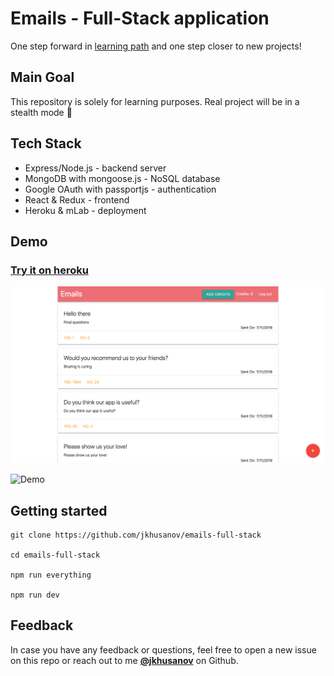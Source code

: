 # Emails - Full-Stack application

One step forward in [learning path](https://www.udemy.com/node-with-react-fullstack-web-development) and one step closer to new projects!

## Main Goal

This repository is solely for learning purposes. Real project will be in a stealth mode 👻

## Tech Stack

- Express/Node.js - backend server
- MongoDB with mongoose.js - NoSQL database
- Google OAuth with passportjs - authentication
- React & Redux - frontend
- Heroku & mLab - deployment

## Demo

### [Try it on heroku](https://emails-full-stack.herokuapp.com)

<img src="./demo/1.png">

![Demo](https://github.com/jkhusanov/emails-full-stack/blob/master/demo/demo.gif)

## Getting started

```
git clone https://github.com/jkhusanov/emails-full-stack

cd emails-full-stack

npm run everything

npm run dev
```

## Feedback

In case you have any feedback or questions, feel free to open a new issue on this repo or reach out to me [**@jkhusanov**](https://github.com/jkhusanov) on Github.
